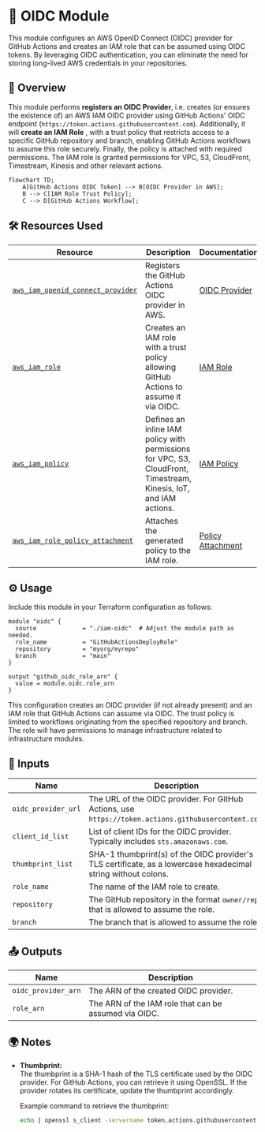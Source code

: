 # 🔐 OIDC Module

This module configures an AWS OpenID Connect (OIDC) provider for GitHub Actions and creates an IAM role that can be assumed using OIDC tokens. By leveraging OIDC authentication, you can eliminate the need for storing long-lived AWS credentials in your repositories.

## 📖 Overview

This module performs **registers an OIDC Provider**, i.e. creates (or ensures the existence of) an AWS IAM OIDC provider using GitHub Actions' OIDC endpoint (`https://token.actions.githubusercontent.com`). Additionally, it will **create an IAM Role** , with a trust policy that restricts access to a specific GitHub repository and branch, enabling GitHub Actions workflows to assume this role securely. Finally, the policy is attached with required permissions. The IAM role is granted permissions for VPC, S3, CloudFront, Timestream, Kinesis and other relevant actions.

```mermaid
flowchart TD;
    A[GitHub Actions OIDC Token] --> B[OIDC Provider in AWS];
    B --> C[IAM Role Trust Policy];
    C --> D[GitHub Actions Workflow];
```

## 🛠 Resources Used

| Resource                                                                                                                                     | Description                                                                                                       | Documentation                                                                                                                                                         |
| -------------------------------------------------------------------------------------------------------------------------------------------- | ----------------------------------------------------------------------------------------------------------------- | --------------------------------------------------------------------------------------------------------------------------------------------------------------------- |
| [`aws_iam_openid_connect_provider`](https://registry.terraform.io/providers/hashicorp/aws/latest/docs/resources/iam_openid_connect_provider) | Registers the GitHub Actions OIDC provider in AWS.                                                                | [OIDC Provider](https://docs.github.com/en/actions/security-for-github-actions/security-hardening-your-deployments/configuring-openid-connect-in-amazon-web-services) |
| [`aws_iam_role`](https://registry.terraform.io/providers/hashicorp/aws/latest/docs/resources/iam_role)                                       | Creates an IAM role with a trust policy allowing GitHub Actions to assume it via OIDC.                            | [IAM Role](https://docs.aws.amazon.com/IAM/latest/UserGuide/id_roles.html)                                                                                            |
| [`aws_iam_policy`](https://registry.terraform.io/providers/hashicorp/aws/latest/docs/resources/iam_policy)                                   | Defines an inline IAM policy with permissions for VPC, S3, CloudFront, Timestream, Kinesis, IoT, and IAM actions. | [IAM Policy](https://docs.aws.amazon.com/IAM/latest/UserGuide/access_policies_create-console.html)                                                                    |
| [`aws_iam_role_policy_attachment`](https://registry.terraform.io/providers/hashicorp/aws/latest/docs/resources/iam_role_policy_attachment)   | Attaches the generated policy to the IAM role.                                                                    | [Policy Attachment](https://docs.aws.amazon.com/IAM/latest/UserGuide/access_policies_job-functions_create-policies.html)                                              |

## ⚙️ Usage

Include this module in your Terraform configuration as follows:

```hcl
module "oidc" {
  source             = "./iam-oidc"  # Adjust the module path as needed.
  role_name          = "GitHubActionsDeployRole"
  repository         = "myorg/myrepo"
  branch             = "main"
}

output "github_oidc_role_arn" {
  value = module.oidc.role_arn
}
```

This configuration creates an OIDC provider (if not already present) and an IAM role that GitHub Actions can assume via OIDC. The trust policy is limited to workflows originating from the specified repository and branch. The role will have permissions to manage infrastructure related to infrastructure modules.

## 🔑 Inputs

| Name                | Description                                                                                                   | Type           | Default                                         | Required |
| ------------------- | ------------------------------------------------------------------------------------------------------------- | -------------- | ----------------------------------------------- | :------: |
| `oidc_provider_url` | The URL of the OIDC provider. For GitHub Actions, use `https://token.actions.githubusercontent.com`.          | `string`       | `"https://token.actions.githubusercontent.com"` |    No    |
| `client_id_list`    | List of client IDs for the OIDC provider. Typically includes `sts.amazonaws.com`.                             | `list(string)` | `["sts.amazonaws.com"]`                         |    No    |
| `thumbprint_list`   | SHA-1 thumbprint(s) of the OIDC provider's TLS certificate, as a lowercase hexadecimal string without colons. | `list(string)` | `["6938fd4d98bab03faadb97b34396831e3780aea1"]`  |    No    |
| `role_name`         | The name of the IAM role to create.                                                                           | `string`       | n/a                                             |   Yes    |
| `repository`        | The GitHub repository in the format `owner/repo` that is allowed to assume the role.                          | `string`       | n/a                                             |   Yes    |
| `branch`            | The branch that is allowed to assume the role.                                                                | `string`       | `"main"`                                        |    No    |

## 📤 Outputs

| Name                | Description                                           |
| ------------------- | ----------------------------------------------------- |
| `oidc_provider_arn` | The ARN of the created OIDC provider.                 |
| `role_arn`          | The ARN of the IAM role that can be assumed via OIDC. |

## 🌍 Notes

- **Thumbprint:**  
  The thumbprint is a SHA-1 hash of the TLS certificate used by the OIDC provider. For GitHub Actions, you can retrieve it using OpenSSL. If the provider rotates its certificate, update the thumbprint accordingly.

  Example command to retrieve the thumbprint:

  ```bash
  echo | openssl s_client -servername token.actions.githubusercontent.com -connect token.actions.githubusercontent.com:443 2>/dev/null | openssl x509 -fingerprint -noout | sed 's/://g' | tr 'A-Z' 'a-z'
  ```
